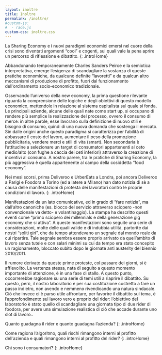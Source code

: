 ```yaml
---
layout: inoltre
title: Inoltre
permalink: /inoltre/
#custom-js:
#  - race.js
custom-css: inoltre.css
---
```


La Sharing Economy e i nuovi paradigmi economici emersi nel cuore della crisi sono diventati argomenti “cool” e cogenti, sui quali vale la pena aprire un percorso di riflessione e dibattito.
{: .introHome}

Abbandonando temporaneamente Charles Sanders Peirce e la semiotica interpretativa, emerge l’esigenza di scandagliare la sostanza di queste pratiche economiche, da qualcuno definite “lavoretti” e da qualcun altro meccanismi di produzione di profitto, fuori dal funzionamento dell’ordinamento socio-economico tradizionale.

Osservando l’universo della new economy, la prima questione rilevante riguarda la comprensione delle logiche e degli obiettivi di questo modello economico, mettendole in relazione al sistema capitalista sul quale si fonda.
Le principali aziende, alcune delle quali nate come start up, si occupano di rendere più semplice la realizzazione del processo, ovvero il consumo di merce: in altre parole, esse lavorano sulla definizione di nuovo stili e bisogno di consumo, quindi di una nuova domanda che sostenga il mercato. Sin dalle origini anche questo paradigma si caratterizza per l’abilità di abbassare il costo del lavoro, aumentare il peso della promozione pubblicitaria, vendere merci e stili di vita (smart). Non secondaria è l’attitudine a selezionare un target di consumatori appartenenti al ceto medio/alto (con fughe a caccia dei ceti inferiori) attraverso la creazione di incentivi al consumo.
A nostro parere, tra le pratiche di Sharing Economy,  la più aggressiva è quella appartenente al campo della cosiddetta “food economy”.


Nei mesi scorsi, prima Deliveroo e UrberEats a Londra, poi ancora Deliveroo a Parigi  e Foodora a Torino (ed a latere a Milano) han dato notizia di sè  a causa delle manifestazioni di protesta dei lavoratori contro le proprie condizioni di lavoro.
{: .introHome}

Manifestazioni da un lato comunicative, ed in grado di “fare notizia”, ma dall’altro canoniche (es. blocco del servizio attraverso sciopero -non convenzionale va detto- e volantinaggio). La stampa ha descritto questi eventi come “primo sciopero dei millennials e della generazione gig economy che si attiva”. A queste manifestazioni sono seguite una serie di considerazioni, molte delle quali valide e di indubbia utilità, partorite dai nostri “soliti giri”, che da tempo attendevano un segnale dal mondo reale da cui ripartire. Tale segnale sembra essere proprio arrivato da quell’ambito di lavoro senza tutele e con salari minimi su cui da tempo era stato concepito un ragionamento, bloccato subito dopo le giornate anti austerity del biennio 2010/2011.

Il rumore derivato da queste prime proteste, col passare dei giorni, si è affievolito. La vertenza stessa, nata di seguito a questo momento importante di attenzione, è in una fase di stallo. A questo punto, occorrerebbe ragionare su una serie di temi utili a  riaprire il dibattito. Su questo, però, il nostro laboratorio è per sua costituzione costretto a fare un passo indietro, non avendo e nemmeno rivendicando una natura sindacale. Ciò che invece ci è parso utile affrontare, per favorire il dibattito sul tema, è l’approfondimento sul lavoro vero e proprio del rider: l’obiettivo del laboratorio è stato quello di scandagliare una giornata tipo di due rider di foodora, per avere una simulazione realistica di ciò che accade durante uno slot di lavoro..


Quanto guadagna il rider e quanto guadagna l’azienda?
{: .introHome}

Come ragiona l’algoritmo, quali rischi rimangono interni al profitto dell’azienda e quali rimangono interni al profitto del rider?
{: .introHome}

Chi sono i consumatori?
{: .introHome}

